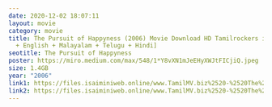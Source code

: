 ```yaml
---
date: 2020-12-02 18:07:11
layout: movie
category: movie
title: The Pursuit of Happyness (2006) Movie Download HD Tamilrockers in [Tamil
  + English + Malayalam + Telugu + Hindi]
seotitle: The Pursuit of Happyness
poster: https://miro.medium.com/max/548/1*Y8vXN1mJeEHyXWJtFICjiQ.jpeg
size: 1.4GB
year: "2006"
link1: https://files.isaiminiweb.online/www.TamilMV.biz%2520-%2520The%2520Pursuit%2520Of%2520Happyness%2520(2006)%2520BluRay%2520-%2520720p%2520-%2520%5BTelugu%2520%2B%2520Tamil%2520%2B%2520Hindi%2520%2B%2520Eng%5D.mkv?rootId=0AJtZkTkXLBuYUk9PVA
link2: https://files.isaiminiweb.online/www.TamilMV.biz%2520-%2520The%2520Pursuit%2520Of%2520Happyness%2520(2006)%2520BluRay%2520-%2520720p%2520-%2520%5BTelugu%2520%2B%2520Tamil%2520%2B%2520Hindi%2520%2B%2520Eng%5D.mkv?rootId=0AJtZkTkXLBuYUk9PVA
---
```

